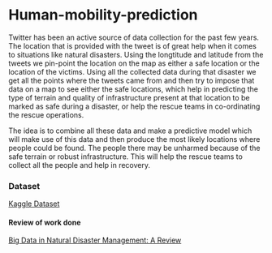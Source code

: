 # Human-mobility-prediction

Twitter has been an active source of data collection for the past few years. The location that is provided with the tweet is of great help when it comes to situations like natural disasters. Using the longtitude and latitude from the tweets we pin-point the location on the map as  either a safe location or the location of the victims. Using all the collected data during that disaster we get all the points where the tweets came from and then try to impose that data on a map to see either the safe locations, which help in predicting the type of terrain and quality of infrastructure present at that location to be marked as safe during a disaster, or help the rescue teams in co-ordinating the rescue operations. 

The idea is to combine all these data and make a predictive model which will make use of this data and then produce the most likely locations where people could be found. The people there may be unharmed because of the safe terrain or robust infrastructure.
This will help the rescue teams to collect all the people and help in recovery.

### Dataset

[Kaggle Dataset](https://www.kaggle.com/dryad/human-mobility-during-natural-disasters)

#### Review of work done

[Big Data in Natural Disaster Management: A Review](https://www.mdpi.com/2076-3263/8/5/165/pdf-vor)
